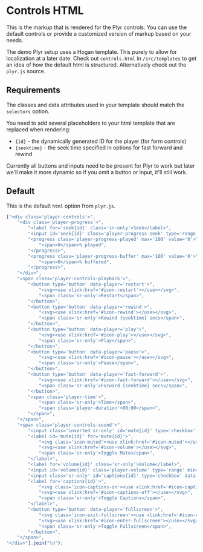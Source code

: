 # Controls HTML

This is the markup that is rendered for the Plyr controls. You can use the default controls or provide a customized version of markup based on your needs. 

The demo Plyr setup uses a Hogan template. This purely to allow for localization at a later date. Check out `controls.html` in `/src/templates` to get an idea of how the default html is structured. Alternatively check out the `plyr.js` source.

## Requirements

The classes and data attributes used in your template should match the `selectors` option. 

You need to add several placeholders to your html template that are replaced when rendering:

- `{id}` - the dynamically generated ID for the player (for form controls)
- `{seektime}` - the seek time specified in options for fast forward and rewind

Currently all buttons and inputs need to be present for Plyr to work but later we'll make it more dynamic so if you omit a button or input, it'll still work. 

## Default

This is the default `html` option from `plyr.js`.

```javascript
["<div class='player-controls'>",
    "<div class='player-progress'>",
        "<label for='seek{id}' class='sr-only'>Seek</label>",
        "<input id='seek{id}' class='player-progress-seek' type='range' min='0' max='100' step='0.5' value='0' data-player='seek'>",
        "<progress class='player-progress-played' max='100' value='0'>",
            "<span>0</span>% played",
        "</progress>",
        "<progress class='player-progress-buffer' max='100' value='0'>",
            "<span>0</span>% buffered",
        "</progress>",
    "</div>",
    "<span class='player-controls-playback'>",
        "<button type='button' data-player='restart'>",
            "<svg><use xlink:href='#icon-restart'></use></svg>",
            "<span class='sr-only'>Restart</span>",
        "</button>",
        "<button type='button' data-player='rewind'>",
            "<svg><use xlink:href='#icon-rewind'></use></svg>",
            "<span class='sr-only'>Rewind {seektime} secs</span>",
        "</button>",
        "<button type='button' data-player='play'>",
            "<svg><use xlink:href='#icon-play'></use></svg>",
            "<span class='sr-only'>Play</span>",
        "</button>",
        "<button type='button' data-player='pause'>",
            "<svg><use xlink:href='#icon-pause'></use></svg>",
            "<span class='sr-only'>Pause</span>",
        "</button>",
        "<button type='button' data-player='fast-forward'>",
            "<svg><use xlink:href='#icon-fast-forward'></use></svg>",
            "<span class='sr-only'>Forward {seektime} secs</span>",
        "</button>",
        "<span class='player-time'>",
            "<span class='sr-only'>Time</span>",
            "<span class='player-duration'>00:00</span>",
        "</span>",
    "</span>",
    "<span class='player-controls-sound'>",
        "<input class='inverted sr-only' id='mute{id}' type='checkbox' data-player='mute'>",
        "<label id='mute{id}' for='mute{id}'>",
            "<svg class='icon-muted'><use xlink:href='#icon-muted'></use></svg>",
            "<svg><use xlink:href='#icon-volume'></use></svg>",
            "<span class='sr-only'>Toggle Mute</span>",
        "</label>",
        "<label for='volume{id}' class='sr-only'>Volume</label>",
        "<input id='volume{id}' class='player-volume' type='range' min='0' max='10' value='5' data-player='volume'>",
        "<input class='sr-only' id='captions{id}' type='checkbox' data-player='captions'>",
        "<label for='captions{id}'>",
            "<svg class='icon-captions-on'><use xlink:href='#icon-captions-on'></use></svg>",
            "<svg><use xlink:href='#icon-captions-off'></use></svg>",
            "<span class='sr-only'>Toggle Captions</span>",
        "</label>",
        "<button type='button' data-player='fullscreen'>",
            "<svg class='icon-exit-fullscreen'><use xlink:href='#icon-exit-fullscreen'></use></svg>",
            "<svg><use xlink:href='#icon-enter-fullscreen'></use></svg>",
            "<span class='sr-only'>Toggle Fullscreen</span>",
        "</button>",
    "</span>",
"</div>"].join("\n");
```